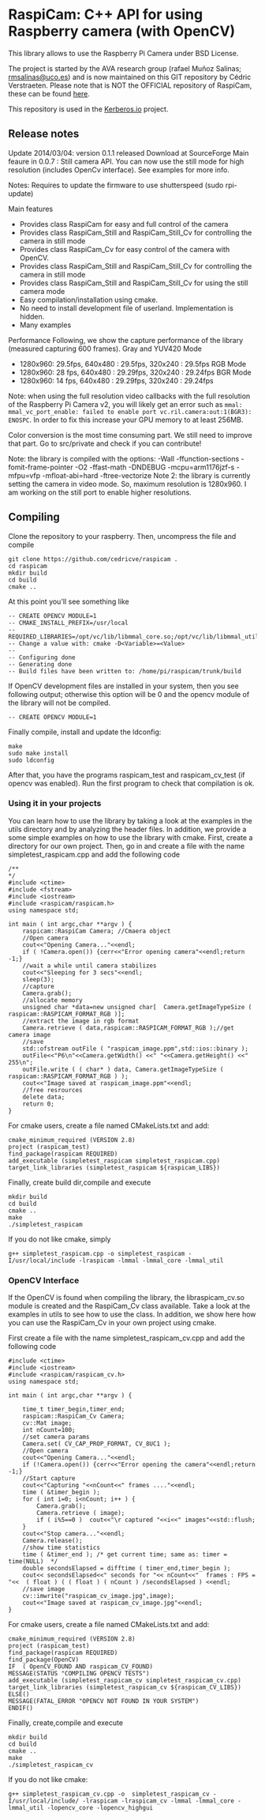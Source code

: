 # RaspiCam: C++ API for using Raspberry camera (with OpenCV)

This library allows to use the Raspberry Pi Camera under BSD License. 

The project is started by the AVA research group (rafael Muñoz Salinas; rmsalinas@uco.es) and is now maintained
on this GIT repository by Cédric Verstraeten. Please note that is NOT the OFFICIAL repository of RaspiCam, these can be found [here](http://www.uco.es/investiga/grupos/ava/node/40).

This repository is used in the [Kerberos.io](https://github.com/kerberos-io) project.

## Release notes

Update 2014/03/04: version 0.1.1 released Download at SourceForge
Main feaure in 0.0.7 : Still camera API. You can now use the still mode for high resolution (includes OpenCv interface). See examples for more info.
 
Notes:
Requires to update the firmware to use shutterspeed (sudo rpi-update)
 
Main features
 - Provides  class RaspiCam for easy and full control of the camera
 - Provides class  RaspiCam_Still and RaspiCam_Still_Cv for controlling the camera in still mode
 - Provides class  RaspiCam_Cv for easy control of the camera with OpenCV.
 - Provides class  RaspiCam_Still and RaspiCam_Still_Cv for controlling the camera in still mode
 - Provides class RaspiCam_Still and RaspiCam_Still_Cv for using the still camera mode
 - Easy compilation/installation using cmake.
 - No need to install development file of userland. Implementation is hidden.
 - Many examples 
 
Performance
Following, we show the capture performance of the library (measured capturing 600 frames). 
Gray and YUV420 Mode
   - 1280x960: 29.5fps,  640x480 : 29.5fps,  320x240 : 29.5fps
RGB Mode
   - 1280x960: 28 fps,  640x480 : 29.29fps,  320x240 : 29.24fps
BGR Mode
   - 1280x960: 14 fps,  640x480 : 29.29fps,  320x240 : 29.24fps
 
Note: when using the full resolution video callbacks with the full resolution of the Raspberry Pi Camera v2, you will likely get an error such as `mmal: mmal_vc_port_enable: failed to enable port vc.ril.camera:out:1(BGR3): ENOSPC`. In order to fix this increase your GPU memory to at least 256MB.

Color conversion is the most time consuming part. We still need to improve that part. Go to src/private and check if you can contribute!
 
Note: the library is compiled with the options: -Wall -ffunction-sections  -fomit-frame-pointer -O2 -ffast-math -DNDEBUG -mcpu=arm1176jzf-s  -mfpu=vfp -mfloat-abi=hard -ftree-vectorize
Note 2: the library is currently setting the camera in video mode. So, maximum resolution is 1280x960. I am working on the still port to enable higher resolutions.
 
## Compiling

Clone the repository to your raspberry. Then, uncompress the file and compile
 
	git clone https://github.com/cedricve/raspicam .
	cd raspicam
	mkdir build
	cd build
	cmake ..
 
At this point you'll see something like 

	-- CREATE OPENCV MODULE=1
	-- CMAKE_INSTALL_PREFIX=/usr/local
	-- REQUIRED_LIBRARIES=/opt/vc/lib/libmmal_core.so;/opt/vc/lib/libmmal_util.so;/opt/vc/lib/libmmal.so
	-- Change a value with: cmake -D<Variable>=<Value>
	-- 
	-- Configuring done
	-- Generating done
	-- Build files have been written to: /home/pi/raspicam/trunk/build
 
If OpenCV development files are installed in your system, then you see following output; otherwise this option will be 0 and the opencv module of the library will not be compiled.

	-- CREATE OPENCV MODULE=1
	
 
Finally compile, install and update the ldconfig:

	make
	sudo make install
	sudo ldconfig
 
After that, you have the programs raspicam_test  and raspicam_cv_test (if opencv was enabled).
Run the first program to check that compilation is ok.
 
### Using it in your projects
 
You can learn how to use the library by taking a look at the examples in the utils directory and  by analyzing the header files. In addition, we  provide a some simple examples on how to use the library with cmake.
 First, create a directory for our own project. Then, go in and create a file with the name simpletest_raspicam.cpp and add the following code
 
	/**
	*/
	#include <ctime>
	#include <fstream>
	#include <iostream>
	#include <raspicam/raspicam.h>
	using namespace std;
	 
	int main ( int argc,char **argv ) {
		raspicam::RaspiCam Camera; //Cmaera object
		//Open camera 
		cout<<"Opening Camera..."<<endl;
		if ( !Camera.open()) {cerr<<"Error opening camera"<<endl;return -1;}
		//wait a while until camera stabilizes
		cout<<"Sleeping for 3 secs"<<endl;
		sleep(3);
		//capture
		Camera.grab();
		//allocate memory
		unsigned char *data=new unsigned char[  Camera.getImageTypeSize ( raspicam::RASPICAM_FORMAT_RGB )];
		//extract the image in rgb format
		Camera.retrieve ( data,raspicam::RASPICAM_FORMAT_RGB );//get camera image
		//save
		std::ofstream outFile ( "raspicam_image.ppm",std::ios::binary );
		outFile<<"P6\n"<<Camera.getWidth() <<" "<<Camera.getHeight() <<" 255\n";
		outFile.write ( ( char* ) data, Camera.getImageTypeSize ( raspicam::RASPICAM_FORMAT_RGB ) );
		cout<<"Image saved at raspicam_image.ppm"<<endl;
		//free resrources    
		delete data;
		return 0;
	}
 
For cmake users,  create a file named CMakeLists.txt and add:

	cmake_minimum_required (VERSION 2.8) 
	project (raspicam_test)
	find_package(raspicam REQUIRED)
	add_executable (simpletest_raspicam simpletest_raspicam.cpp)  
	target_link_libraries (simpletest_raspicam ${raspicam_LIBS})

 
Finally, create build dir,compile and execute

	mkdir build
	cd build
	cmake ..
	make
	./simpletest_raspicam
 
If you do not like cmake, simply

	g++ simpletest_raspicam.cpp -o simpletest_raspicam -I/usr/local/include -lraspicam -lmmal -lmmal_core -lmmal_util
 
### OpenCV Interface
 
If the OpenCV is found when compiling the library, the libraspicam_cv.so module is created and the RaspiCam_Cv class available. Take a look at the examples in utils to see how to use the class. In addition, we show here how you can use the RaspiCam_Cv in your own project using cmake.
 
First create a file with the name simpletest_raspicam_cv.cpp and add the following code
 
	#include <ctime>
	#include <iostream>
	#include <raspicam/raspicam_cv.h>
	using namespace std; 
	 
	int main ( int argc,char **argv ) {
	   
		time_t timer_begin,timer_end;
		raspicam::RaspiCam_Cv Camera;
		cv::Mat image;
		int nCount=100;
		//set camera params
		Camera.set( CV_CAP_PROP_FORMAT, CV_8UC1 );
		//Open camera
		cout<<"Opening Camera..."<<endl;
		if (!Camera.open()) {cerr<<"Error opening the camera"<<endl;return -1;}
		//Start capture
		cout<<"Capturing "<<nCount<<" frames ...."<<endl;
		time ( &timer_begin );
		for ( int i=0; i<nCount; i++ ) {
			Camera.grab();
			Camera.retrieve ( image);
			if ( i%5==0 )  cout<<"\r captured "<<i<<" images"<<std::flush;
		}
		cout<<"Stop camera..."<<endl;
		Camera.release();
		//show time statistics
		time ( &timer_end ); /* get current time; same as: timer = time(NULL)  */
		double secondsElapsed = difftime ( timer_end,timer_begin );
		cout<< secondsElapsed<<" seconds for "<< nCount<<"  frames : FPS = "<<  ( float ) ( ( float ) ( nCount ) /secondsElapsed ) <<endl;
		//save image 
		cv::imwrite("raspicam_cv_image.jpg",image);
		cout<<"Image saved at raspicam_cv_image.jpg"<<endl;
	}
 
For cmake users, create a file named CMakeLists.txt and add:

	cmake_minimum_required (VERSION 2.8) 
	project (raspicam_test)
	find_package(raspicam REQUIRED)
	find_package(OpenCV)
	IF  ( OpenCV_FOUND AND raspicam_CV_FOUND)
	MESSAGE(STATUS "COMPILING OPENCV TESTS")
	add_executable (simpletest_raspicam_cv simpletest_raspicam_cv.cpp)  
	target_link_libraries (simpletest_raspicam_cv ${raspicam_CV_LIBS})
	ELSE()
	MESSAGE(FATAL_ERROR "OPENCV NOT FOUND IN YOUR SYSTEM")
	ENDIF()

Finally, create,compile and execute

	mkdir build
	cd build
	cmake ..
	make
	./simpletest_raspicam_cv
	 
 
If you do not like cmake:

	g++ simpletest_raspicam_cv.cpp -o  simpletest_raspicam_cv -I/usr/local/include/ -lraspicam -lraspicam_cv -lmmal -lmmal_core -lmmal_util -lopencv_core -lopencv_highgui 
	
